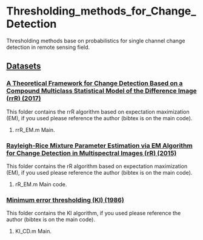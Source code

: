 # Thresholding_methods_for_Change_Detection
Thresholding methods base on probabilistics for single channel change detection in remote sensing field.

## [Datasets](https://github.com/DavidJimenezS/GBF-CD/tree/master/Data)

### [A Theoretical Framework for Change Detection Based on a Compound Multiclass Statistical Model of the Difference Image (rrR) (2017)](https://doi.org/10.1109/TGRS.2017.2759663)
  This folder contains the rrR algorithm based on expectation maximization (EM), if you used please reference the author (bibtex is on the main code).
  
  1. rrR_EM.m Main.

### [Rayleigh-Rice Mixture Parameter Estimation via EM Algorithm for Change Detection in Multispectral Images (rR) (2015)](https://doi.org/10.1109/TIP.2015.2474710)
  This folder contains the rR algorithm based on expectation maximization (EM), if you used please reference the author (bibtex is on the main code).
  
  1. rR_EM.m Main code.


### [Minimum error thresholding (KI) (1986)](https://doi.org/10.1016/0031-3203(86)90030-0)

  This folder contains the KI algorithm, if you used please reference the author (bibtex is on the main code).
  
  1. KI_CD.m Main.
